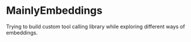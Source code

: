 # MainlyEmbeddings
Trying to build custom tool calling library while exploring different ways of embeddings.
